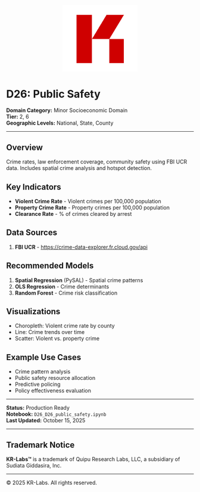 <div align="center">
  <img src="../../../assets/images/KRLabs_WebLogo.png" alt="KR-Labs" width="200">
</div>

# D26: Public Safety

**Domain Category:** Minor Socioeconomic Domain  
**Tier:** 2, 6  
**Geographic Levels:** National, State, County

---

## Overview

Crime rates, law enforcement coverage, community safety using FBI UCR data. Includes spatial crime analysis and hotspot detection.

## Key Indicators

- **Violent Crime Rate** - Violent crimes per 100,000 population
- **Property Crime Rate** - Property crimes per 100,000 population
- **Clearance Rate** - % of crimes cleared by arrest

## Data Sources

1. **FBI UCR** - https://crime-data-explorer.fr.cloud.gov/api

## Recommended Models

1. **Spatial Regression** (PySAL) - Spatial crime patterns
2. **OLS Regression** - Crime determinants
3. **Random Forest** - Crime risk classification

## Visualizations

- Choropleth: Violent crime rate by county
- Line: Crime trends over time
- Scatter: Violent vs. property crime

## Example Use Cases

- Crime pattern analysis
- Public safety resource allocation
- Predictive policing
- Policy effectiveness evaluation

---

**Status:** Production Ready  
**Notebook:** `D26_D26_public_safety.ipynb`  
**Last Updated:** October 15, 2025

---

## Trademark Notice

**KR-Labs™** is a trademark of Quipu Research Labs, LLC, a subsidiary of Sudiata Giddasira, Inc.

---

© 2025 KR-Labs. All rights reserved.
